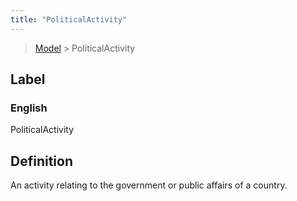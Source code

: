 ```yaml
---
title: "PoliticalActivity"
---
```


> [Model](./../) > PoliticalActivity

## Label

### English
PoliticalActivity


## Definition
An activity relating to the government or public affairs of a country. 


    
